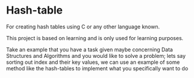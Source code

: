 # Hash-table
For creating hash tables using C or any other language known.

This project is based on learning and is only used for learning purposes.

Take an example that you have a task given maybe concerning Data Structures and Algorithms and you 
would like to solve a problem; lets say sorting out index and their key values, we can use an example
of some method like the hash-tables  to implement what you specifically want to do 